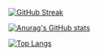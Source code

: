 [![GitHub Streak](https://github-readme-streak-stats.herokuapp.com?user=TomasiDeveloping&theme=one-dark-pro&date_format=j%20M%5B%20Y%5D&mode=weekly)](https://git.io/streak-stats)

[![Anurag's GitHub stats](https://github-readme-stats.vercel.app/api?username=tomasideveloping&show_icons=true&theme=dark)](https://github.com/anuraghazra/github-readme-stats)

[![Top Langs](https://github-readme-stats.vercel.app/api/top-langs/?username=tomasideveloping&show_icons=true&theme=dark)](https://github.com/anuraghazra/github-readme-stats)
